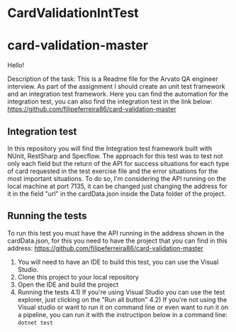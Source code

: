 # CardValidationIntTest

# card-validation-master


Hello!

Description of the task: This is a Readme file for the Arvato QA engineer interview. As part of the assignment I should create an unit test framework and an integration test framework.
Here you can find the automation for the integration test, you can also find the integration test in the link below:
https://github.com/filipeferreira86/card-validation-master

## Integration test
In this repository you will find the Integration test framework built with NUnit, RestSharp and Specflow. The approach for this test was to test not only each field but the return of the API for success situations for each type of card requested in the test exercise file and the error situations for the most important situations. To do so, I'm considering the API running on the local machine at port 7135, it can be changed just changing the address for it in the field "url" in the cardData.json inside the Data folder of the project.

## Running the tests

To run this test you must have the API running in the address shown in the cardData.json, for this you need to have the project that you can find in this address: https://github.com/filipeferreira86/card-validation-master
1) You will need to have an IDE to build this test, you can use the Visual Studio.
2) Clone this project to your local repository
3) Open the IDE and build the project
4) Running the tests
  4.1) If you're using Visual Studio you can use the test explorer, just clicking on the "Run all button"
  4.2) If you're not using the Visual studio or want to run it on command line or even want to run it on a pipeline, you can run it with the instructipon below in a command line:
    ```dotnet test```
